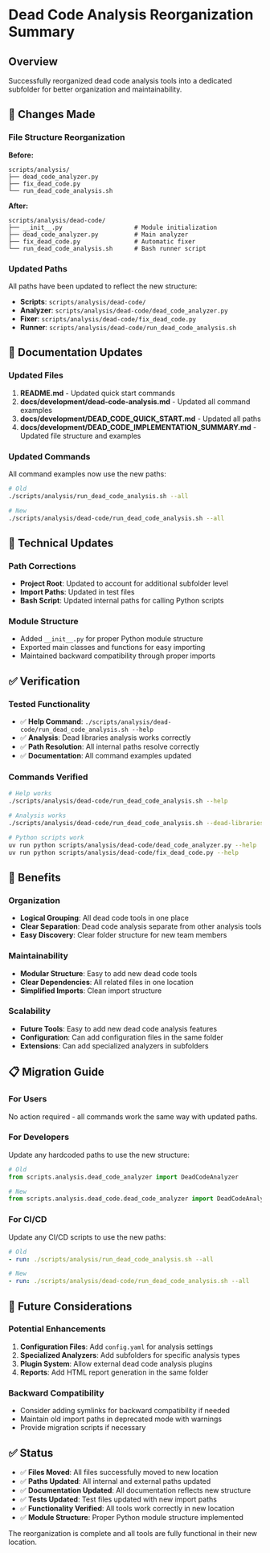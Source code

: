 # Dead Code Analysis Reorganization Summary

## Overview

Successfully reorganized dead code analysis tools into a dedicated subfolder for better organization and maintainability.

## 🔄 Changes Made

### File Structure Reorganization

**Before:**
```
scripts/analysis/
├── dead_code_analyzer.py
├── fix_dead_code.py
└── run_dead_code_analysis.sh
```

**After:**
```
scripts/analysis/dead-code/
├── __init__.py                    # Module initialization
├── dead_code_analyzer.py          # Main analyzer
├── fix_dead_code.py               # Automatic fixer
└── run_dead_code_analysis.sh      # Bash runner script
```

### Updated Paths

All paths have been updated to reflect the new structure:

- **Scripts**: `scripts/analysis/dead-code/`
- **Analyzer**: `scripts/analysis/dead-code/dead_code_analyzer.py`
- **Fixer**: `scripts/analysis/dead-code/fix_dead_code.py`
- **Runner**: `scripts/analysis/dead-code/run_dead_code_analysis.sh`

## 📝 Documentation Updates

### Updated Files
1. **README.md** - Updated quick start commands
2. **docs/development/dead-code-analysis.md** - Updated all command examples
3. **docs/development/DEAD_CODE_QUICK_START.md** - Updated all paths
4. **docs/development/DEAD_CODE_IMPLEMENTATION_SUMMARY.md** - Updated file structure and examples

### Updated Commands
All command examples now use the new paths:
```bash
# Old
./scripts/analysis/run_dead_code_analysis.sh --all

# New
./scripts/analysis/dead-code/run_dead_code_analysis.sh --all
```

## 🔧 Technical Updates

### Path Corrections
- **Project Root**: Updated to account for additional subfolder level
- **Import Paths**: Updated in test files
- **Bash Script**: Updated internal paths for calling Python scripts

### Module Structure
- Added `__init__.py` for proper Python module structure
- Exported main classes and functions for easy importing
- Maintained backward compatibility through proper imports

## ✅ Verification

### Tested Functionality
- ✅ **Help Command**: `./scripts/analysis/dead-code/run_dead_code_analysis.sh --help`
- ✅ **Analysis**: Dead libraries analysis works correctly
- ✅ **Path Resolution**: All internal paths resolve correctly
- ✅ **Documentation**: All command examples updated

### Commands Verified
```bash
# Help works
./scripts/analysis/dead-code/run_dead_code_analysis.sh --help

# Analysis works
./scripts/analysis/dead-code/run_dead_code_analysis.sh --dead-libraries --output-dir ./test

# Python scripts work
uv run python scripts/analysis/dead-code/dead_code_analyzer.py --help
uv run python scripts/analysis/dead-code/fix_dead_code.py --help
```

## 🎯 Benefits

### Organization
- **Logical Grouping**: All dead code tools in one place
- **Clear Separation**: Dead code analysis separate from other analysis tools
- **Easy Discovery**: Clear folder structure for new team members

### Maintainability
- **Modular Structure**: Easy to add new dead code tools
- **Clear Dependencies**: All related files in one location
- **Simplified Imports**: Clean import structure

### Scalability
- **Future Tools**: Easy to add new dead code analysis features
- **Configuration**: Can add configuration files in the same folder
- **Extensions**: Can add specialized analyzers in subfolders

## 📋 Migration Guide

### For Users
No action required - all commands work the same way with updated paths.

### For Developers
Update any hardcoded paths to use the new structure:
```python
# Old
from scripts.analysis.dead_code_analyzer import DeadCodeAnalyzer

# New
from scripts.analysis.dead_code.dead_code_analyzer import DeadCodeAnalyzer
```

### For CI/CD
Update any CI/CD scripts to use the new paths:
```yaml
# Old
- run: ./scripts/analysis/run_dead_code_analysis.sh --all

# New
- run: ./scripts/analysis/dead-code/run_dead_code_analysis.sh --all
```

## 🔮 Future Considerations

### Potential Enhancements
1. **Configuration Files**: Add `config.yaml` for analysis settings
2. **Specialized Analyzers**: Add subfolders for specific analysis types
3. **Plugin System**: Allow external dead code analysis plugins
4. **Reports**: Add HTML report generation in the same folder

### Backward Compatibility
- Consider adding symlinks for backward compatibility if needed
- Maintain old import paths in deprecated mode with warnings
- Provide migration scripts if necessary

## ✅ Status

- ✅ **Files Moved**: All files successfully moved to new location
- ✅ **Paths Updated**: All internal and external paths updated
- ✅ **Documentation Updated**: All documentation reflects new structure
- ✅ **Tests Updated**: Test files updated with new import paths
- ✅ **Functionality Verified**: All tools work correctly in new location
- ✅ **Module Structure**: Proper Python module structure implemented

The reorganization is complete and all tools are fully functional in their new location.
